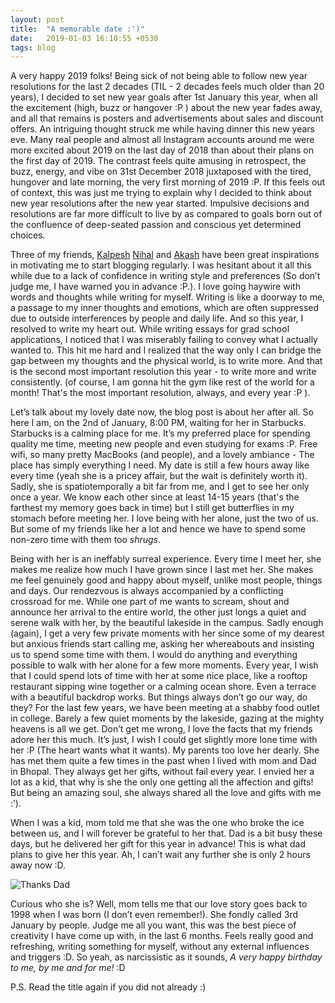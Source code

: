 ```yaml
---
layout: post
title:  "A memorable date :')"
date:   2019-01-03 16:10:55 +0530
tags: blog
---
```



A very happy 2019 folks! Being sick of not being able to follow new year resolutions for the last 2 decades (TIL - 2 decades feels much older than 20 years), I decided to set new year goals after 1st January this year, when all the excitement (high, buzz or hangover :P ) about the new year fades away, and all that remains is posters and advertisements about sales and discount offers. An intriguing thought struck me while having dinner this new years eve. Many real people and almost all Instagram accounts around me were more excited about 2019 on the last day of 2018 than about their plans on the first day of 2019. The contrast feels quite amusing in retrospect, the buzz, energy, and vibe on 31st December 2018 juxtaposed with the tired, hungover and late morning, the very first morning of 2019 :P. If this feels out of context, this was just me trying to explain why I decided to think about new year resolutions after the new year started. Impulsive decisions and resolutions are far more difficult to live by as compared to goals born out of the confluence of deep-seated passion and conscious yet determined choices.   


Three of my friends, [Kalpesh](http://martiansideofthemoon.github.io/) [Nihal](https://nihal111.github.io/about/) and [Akash](https://www.akashtrehan.com/) have been great inspirations in motivating me to start blogging regularly. I was hesitant about it all this while due to a lack of confidence in writing style and preferences (So don’t judge me, I have warned you in advance :P.). I love going haywire with words and thoughts while writing for myself. Writing is like a doorway to me, a passage to my inner thoughts and emotions, which are often suppressed due to outside interferences by people and daily life. And so this year, I resolved to write my heart out. While writing essays for grad school applications, I noticed that I was miserably failing to convey what I actually wanted to. This hit me hard and I realized that the way only I can bridge the gap between my thoughts and the physical world, is to write more. And that is the second most important resolution this year - to write more and write consistently. (of course, I am gonna hit the gym like rest of the world for a month! That's the most important resolution, always, and every year :P ).   


Let’s talk about my lovely date now, the blog post is about her after all. So here I am, on the 2nd of January, 8:00 PM,  waiting for her in Starbucks. Starbucks is a calming place for me. It’s my preferred place for spending quality me time, meeting new people and even studying for exams :P. Free wifi, so many pretty MacBooks (and people), and a lovely ambiance - The place has simply everything I need. My date is still a few hours away like every time (yeah she is a pricey affair, but the wait is definitely worth it). Sadly, she is spatiotemporally a bit far from me, and I get to see her only once a year. We know each other since at least 14-15 years (that's the farthest my memory goes back in time) but I still get butterflies in my stomach before meeting her. I love being with her alone, just the two of us. But some of my friends like her a lot and hence we have to spend some non-zero time with them too *shrugs*.    

Being with her is an ineffably surreal experience. Every time I meet her, she makes me realize how much I have grown since I last met her. She makes me feel genuinely good and happy about myself, unlike most people, things and days. Our rendezvous is always accompanied by a conflicting crossroad for me. While one part of me wants to scream, shout and announce her arrival to the entire world, the other just longs a quiet and serene walk with her, by the beautiful lakeside in the campus. Sadly enough (again), I get a very few private moments with her since some of my dearest but anxious friends start calling me, asking her whereabouts and insisting us to spend some time with them. I would do anything and everything possible to walk with her alone for a few more moments. Every year, I wish that I could spend lots of time with her at some nice place, like a rooftop restaurant sipping wine together or a calming ocean shore. Even a terrace with a beautiful backdrop works. But things always don’t go our way, do they? For the last few years, we have been meeting at a shabby food outlet in college. Barely a few quiet moments by the lakeside, gazing at the mighty heavens is all we get. Don’t get me wrong, I love the facts that my friends adore her this much. It’s just, I wish I could get slightly more lone time with her :P (The heart wants what it wants). My parents too love her dearly. She has met them quite a few times in the past when I lived with mom and Dad in Bhopal. They always get her gifts, without fail every year. I envied her a lot as a kid, that why is she the only one getting all the affection and gifts! But being an amazing soul, she always shared all the love and gifts with me :’).

When I was a kid, mom told me that she was the one who broke the ice between us, and I will forever be grateful to her that. Dad is a bit busy these days, but he delivered her gift for this year in advance!  This is what dad plans to give her this year. Ah, I can’t wait any further she is only 2 hours away now :D.

![Thanks Dad](https://chinmay0301.github.io/assets/dad_collage.jpg) 


Curious who she is? Well, mom tells me that our love story goes back to 1998 when I was born (I don’t even remember!). She fondly called 3rd January by people. Judge me all you want, this was the best piece of creativity I have come up with, in the last 6 months. Feels really good and refreshing, writing something for myself, without any external influences and triggers :D. So yeah, as narcissistic as it sounds, *A very happy birthday to me, by me and for me!* :D  


P.S. Read the title again if you did not already :) 
